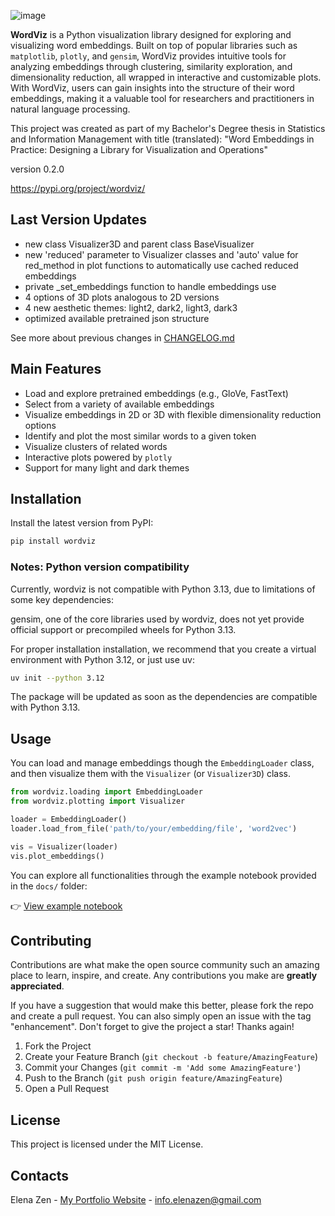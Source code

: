 ![image](images/logo.png)

**WordViz** is a Python visualization library designed for exploring and visualizing word embeddings. Built on top of popular libraries such as `matplotlib`, `plotly`, and `gensim`, WordViz provides intuitive tools for analyzing embeddings through clustering, similarity exploration, and dimensionality reduction, all wrapped in interactive and customizable plots.
With WordViz, users can gain insights into the structure of their word embeddings, making it a valuable tool for researchers and practitioners in natural language processing.

This project was created as part of my Bachelor's Degree thesis in Statistics and Information Management with title (translated): "Word Embeddings in Practice: Designing a Library for Visualization and Operations"

version 0.2.0

https://pypi.org/project/wordviz/


## Last Version Updates
- new class Visualizer3D and parent class BaseVisualizer
- new 'reduced' parameter to Visualizer classes and 'auto' value for red_method in plot functions to automatically use cached reduced embeddings
- private _set_embeddings function to handle embeddings use
- 4 options of 3D plots analogous to 2D versions
- 4 new aesthetic themes: light2, dark2, light3, dark3
- optimized available pretrained json structure  

See more about previous changes in [CHANGELOG.md](CHANGELOG.md)


## Main Features

- Load and explore pretrained embeddings (e.g., GloVe, FastText)
- Select from a variety of available embeddings
- Visualize embeddings in 2D or 3D with flexible dimensionality reduction options
- Identify and plot the most similar words to a given token
- Visualize clusters of related words
- Interactive plots powered by `plotly`
- Support for many light and dark themes


## Installation

Install the latest version from PyPI:

```bash
pip install wordviz
```

### Notes: Python version compatibility

Currently, wordviz is not compatible with Python 3.13, due to limitations of some key dependencies:

gensim, one of the core libraries used by wordviz, does not yet provide official support or precompiled wheels for Python 3.13.

For proper installation installation, we recommend that you create a virtual environment with Python 3.12, or just use uv:

```bash
uv init --python 3.12
```

The package will be updated as soon as the dependencies are compatible with Python 3.13.


## Usage

You can load and manage embeddings though the `EmbeddingLoader` class, and then visualize them with the `Visualizer` (or `Visualizer3D`) class.

```python
from wordviz.loading import EmbeddingLoader
from wordviz.plotting import Visualizer

loader = EmbeddingLoader()
loader.load_from_file('path/to/your/embedding/file', 'word2vec')

vis = Visualizer(loader)
vis.plot_embeddings()
```

You can explore all functionalities through the example notebook provided in the `docs/` folder:

👉 [View example notebook](docs/example.ipynb)


## Contributing

Contributions are what make the open source community such an amazing place to learn, inspire, and create. Any contributions you make are **greatly appreciated**.

If you have a suggestion that would make this better, please fork the repo and create a pull request. You can also simply open an issue with the tag "enhancement".
Don't forget to give the project a star! Thanks again!

1. Fork the Project
2. Create your Feature Branch (`git checkout -b feature/AmazingFeature`)
3. Commit your Changes (`git commit -m 'Add some AmazingFeature'`)
4. Push to the Branch (`git push origin feature/AmazingFeature`)
5. Open a Pull Request


## License

This project is licensed under the MIT License.


## Contacts

Elena Zen - [My Portfolio Website](https://elenazen.it) - info.elenazen@gmail.com